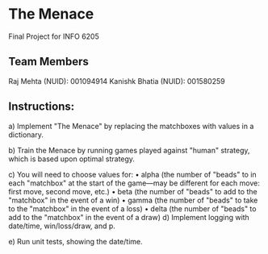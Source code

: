 # The Menace
Final Project for INFO 6205

## Team Members
Raj Mehta (NUID): 001094914
Kanishk Bhatia (NUID): 001580259

## Instructions:
a) Implement "The Menace" by replacing the matchboxes with values in a dictionary.

b) Train the Menace by running games played against "human" strategy, which is based upon optimal strategy.

c) You will need to choose values for:
    • alpha (the number of "beads" to in each "matchbox" at the start of the game—may be different for each move: first move, second move, etc.)
    • beta (the number of "beads" to add to the "matchbox" in the event of a win)
    • gamma (the number of "beads" to take to the "matchbox" in the event of a loss)
    • delta (the number of "beads" to add to the "matchbox" in the event of a draw)
d) Implement logging with date/time, win/loss/draw, and p.

e) Run unit tests, showing the date/time.

